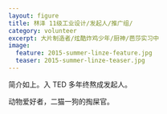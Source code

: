 ```yaml
---
layout: figure
title: 林泽 11级工业设计/发起人/推广组/
category: volunteer
excerpt: 大片制造者/炫酷炸鸡少年/厨神/芭莎实习中
image:
  feature: 2015-summer-linze-feature.jpg
  teaser: 2015-summer-linze-teaser.jpg
---
```


简介如上。入 TED 多年终熬成发起人。

动物爱好者，二猫一狗的掏屎官。
